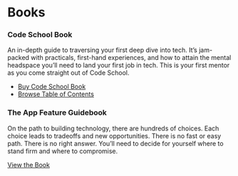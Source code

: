 # Books

### Code School Book

An in-depth guide to traversing your first deep dive into tech. It’s jam-packed with practicals, first-hand experiences, and how to attain the mental headspace you’ll need to land your first job in tech. This is your first mentor as you come straight out of Code School.

* [Buy Code School Book](https://www.amazon.com/Code-School-Overcome-Syndrome-Kick-Start/dp/1736080709)
* [Browse Table of Contents](https://morganjlopes.medium.com/code-school-book-chapter-overviews-1369b4635ff3)



### The App Feature Guidebook

On the path to building technology, there are hundreds of choices. Each choice leads to tradeoffs and new opportunities. There is no fast or easy path. There is no right answer. You’ll need to decide for yourself where to stand firm and where to compromise.

[View the Book](https://docs.google.com/document/d/1jrEQynCXsjQb\_\_zyNyESUw2iuBvDP0g6blsAeOIfuZ8/edit?usp=sharing)

